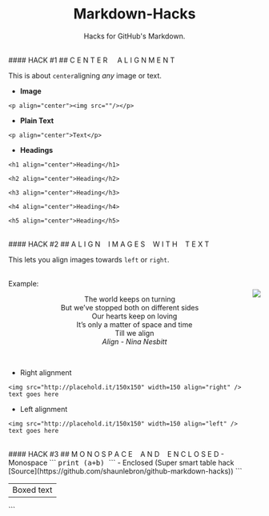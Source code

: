 <h1 align="center"> Markdown-Hacks</h1>
<p align="center">Hacks for GitHub's Markdown.</p>
<br>
#### HACK #1
## C E N T E R  &nbsp;&nbsp;&nbsp; A L I G N M E N T 

This is about ```center```aligning *any* image or text.

- **Image**
```
<p align="center"><img src=""/></p> 
```
- **Plain Text**
```
<p align="center">Text</p> 
```
- **Headings**
```
<h1 align="center">Heading</h1>
```
```
<h2 align="center">Heading</h2>
```
```
<h3 align="center">Heading</h3>
```
```
<h4 align="center">Heading</h4>
```
```
<h5 align="center">Heading</h5>
```
<br>
#### HACK #2
## A L I G N&nbsp;&nbsp;&nbsp; I M A G E S&nbsp;&nbsp;&nbsp; W I T H&nbsp;&nbsp;&nbsp; T E X T 

This lets you align images towards ```left``` or ```right```.

<br>
Example:
<img src="http://placehold.it/150x150"  align="right" vspace=20/>
<p align="center">The world keeps on turning<br>
But we’ve stopped both on different sides<br>
Our hearts keep on loving<br>
It’s only a matter of space and time<br>
Till we align<br>
<em>Align - Nina Nesbitt</em> </p>
<br>

- Right alignment
```
<img src="http://placehold.it/150x150" width=150 align="right" />
text goes here 
```

- Left alignment
```
<img src="http://placehold.it/150x150" width=150 align="left" />
text goes here 
```
<br>
#### HACK #3
## M O N O S P A C E&nbsp;&nbsp;&nbsp; A N D&nbsp;&nbsp;&nbsp; E N C L O S E D
- Monospace 
```
<samp> print (a+b) </samp>
```
- Enclosed (Super smart table hack [Source](https://github.com/shaunlebron/github-markdown-hacks))
```
<table><tr><td>Boxed text</td></tr></table>
```

